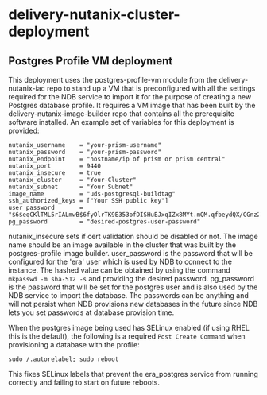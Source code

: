 # delivery-nutanix-cluster-deployment

## Postgres Profile VM deployment
This deployment uses the postgres-profile-vm module from the delivery-nutanix-iac repo to stand up a VM that is preconfigured with all the settings required for the NDB service to import it for the purpose of creating a new Postgres database profile. It requires a VM image that has been built by the delivery-nutanix-image-builder repo that contains all the prerequisite software installed. An example set of variables for this deployment is provided:

```
nutanix_username    = "your-prism-username"
nutanix_password    = "your-prism-password"
nutanix_endpoint    = "hostname/ip of prism or prism central"
nutanix_port        = 9440
nutanix_insecure    = true
nutanix_cluster     = "Your-Cluster"
nutanix_subnet      = "Your Subnet"
image_name          = "uds-postgresql-buildtag"
ssh_authorized_keys = ["Your SSH public key"]
user_password       = "$6$eqCKlTML5rIALmwB$6fyOlrTK9E353ofDISHuEJxqIZx8MYt.mQM.qfbeydQX/CGnz204AlmYg5VCZ8O/xLKJ34CkgV7hyoUno08N9."
pg_password         = "desired-postgres-user-password"
```

nutanix_insecure sets if cert validation should be disabled or not. The image name should be an image available in the cluster that was built by the postgres-profile image builder. user_password is the password that will be configured for the 'era' user which is used by NDB to connect to the instance. The hashed value can be obtained by using the command `mkpasswd -m sha-512 -s` and providing the desired password. pg_password is the password that will be set for the postgres user and is also used by the NDB service to import the database. The passwords can be anything and will not persist when NDB provisions new databases in the future since NDB lets you set passwords at database provision time.

When the postgres image being used has SELinux enabled (if using RHEL this is the default), the following is a required `Post Create Command` when provisioning a database with the profile:

```
sudo /.autorelabel; sudo reboot
```

This fixes SELinux labels that prevent the era_postgres service from running correctly and failing to start on future reboots.